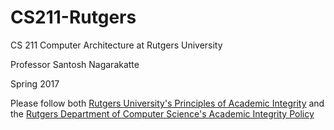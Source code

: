 # CS211-Rutgers
CS 211 Computer Architecture at Rutgers University

Professor Santosh Nagarakatte

Spring 2017

Please follow both [Rutgers University's Principles of Academic Integrity](http://academicintegrity.rutgers.edu/) and the [Rutgers Department of Computer Science's Academic Integrity Policy](https://www.cs.rutgers.edu/academics/undergraduate/academic-integrity-policy)

